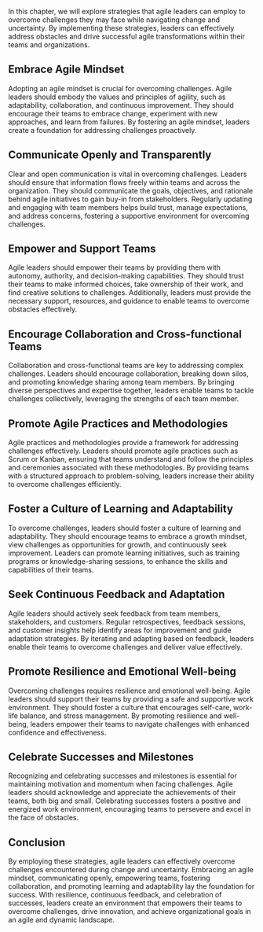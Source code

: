 
In this chapter, we will explore strategies that agile leaders can employ to overcome challenges they may face while navigating change and uncertainty. By implementing these strategies, leaders can effectively address obstacles and drive successful agile transformations within their teams and organizations.

**Embrace Agile Mindset**
-------------------------

Adopting an agile mindset is crucial for overcoming challenges. Agile leaders should embody the values and principles of agility, such as adaptability, collaboration, and continuous improvement. They should encourage their teams to embrace change, experiment with new approaches, and learn from failures. By fostering an agile mindset, leaders create a foundation for addressing challenges proactively.

**Communicate Openly and Transparently**
----------------------------------------

Clear and open communication is vital in overcoming challenges. Leaders should ensure that information flows freely within teams and across the organization. They should communicate the goals, objectives, and rationale behind agile initiatives to gain buy-in from stakeholders. Regularly updating and engaging with team members helps build trust, manage expectations, and address concerns, fostering a supportive environment for overcoming challenges.

**Empower and Support Teams**
-----------------------------

Agile leaders should empower their teams by providing them with autonomy, authority, and decision-making capabilities. They should trust their teams to make informed choices, take ownership of their work, and find creative solutions to challenges. Additionally, leaders must provide the necessary support, resources, and guidance to enable teams to overcome obstacles effectively.

**Encourage Collaboration and Cross-functional Teams**
------------------------------------------------------

Collaboration and cross-functional teams are key to addressing complex challenges. Leaders should encourage collaboration, breaking down silos, and promoting knowledge sharing among team members. By bringing diverse perspectives and expertise together, leaders enable teams to tackle challenges collectively, leveraging the strengths of each team member.

**Promote Agile Practices and Methodologies**
---------------------------------------------

Agile practices and methodologies provide a framework for addressing challenges effectively. Leaders should promote agile practices such as Scrum or Kanban, ensuring that teams understand and follow the principles and ceremonies associated with these methodologies. By providing teams with a structured approach to problem-solving, leaders increase their ability to overcome challenges efficiently.

**Foster a Culture of Learning and Adaptability**
-------------------------------------------------

To overcome challenges, leaders should foster a culture of learning and adaptability. They should encourage teams to embrace a growth mindset, view challenges as opportunities for growth, and continuously seek improvement. Leaders can promote learning initiatives, such as training programs or knowledge-sharing sessions, to enhance the skills and capabilities of their teams.

**Seek Continuous Feedback and Adaptation**
-------------------------------------------

Agile leaders should actively seek feedback from team members, stakeholders, and customers. Regular retrospectives, feedback sessions, and customer insights help identify areas for improvement and guide adaptation strategies. By iterating and adapting based on feedback, leaders enable their teams to overcome challenges and deliver value effectively.

**Promote Resilience and Emotional Well-being**
-----------------------------------------------

Overcoming challenges requires resilience and emotional well-being. Agile leaders should support their teams by providing a safe and supportive work environment. They should foster a culture that encourages self-care, work-life balance, and stress management. By promoting resilience and well-being, leaders empower their teams to navigate challenges with enhanced confidence and effectiveness.

**Celebrate Successes and Milestones**
--------------------------------------

Recognizing and celebrating successes and milestones is essential for maintaining motivation and momentum when facing challenges. Agile leaders should acknowledge and appreciate the achievements of their teams, both big and small. Celebrating successes fosters a positive and energized work environment, encouraging teams to persevere and excel in the face of obstacles.

Conclusion
----------

By employing these strategies, agile leaders can effectively overcome challenges encountered during change and uncertainty. Embracing an agile mindset, communicating openly, empowering teams, fostering collaboration, and promoting learning and adaptability lay the foundation for success. With resilience, continuous feedback, and celebration of successes, leaders create an environment that empowers their teams to overcome challenges, drive innovation, and achieve organizational goals in an agile and dynamic landscape.
